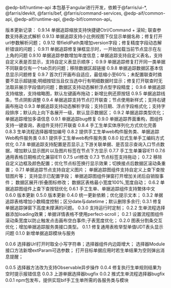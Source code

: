 @edp-bif/runtime-api
本包基于angular进行开发，依赖于@farris/ui-*, @farris/devkit, @farris/bef, @farris/command-services, @edp-aif/common-api, @edp-aif/runtime-api, @edp-bif/common-api。

版本更新记录：
0.9.14 单据追踪缩放支持快捷键Ctrl/Command + 滚轮; 联查参数支持表达式解析
0.9.13 单据追踪支持小比例视图下仅显示单据名称；修复打开url参数解析问题；
0.9.12 带fieldPath类增加version字段；修复精度字段动态解析错误的问题；
0.9.11 单据追踪修复弹框显示时，一开始加载当前节点显示在左上角的问题
0.9.10 单据追踪参数增加年度信息；单据追踪支持自定义表名，支持自定义表是否显示，支持自定义表显示顺序；
0.9.9 单据追踪修复打开同一类单据不同联查仅有一个tab页的问题；移除数据区超链接
0.9.8 单据追踪数据区基本信息显示问题修复
0.9.7 首次打开画布自适应，最低缩小至60%；未配置联查时摘要不显示超链接;明细按钮当且仅当选中行有明细数据时显示；修复打开联查时无法取非展示字段值的问题；数据区支持动态解析浮点型字段精度；
0.9.6 单据追踪支持缩放，支持缩略图，默认左键画布拖动；新增比例还原按钮
0.9.5 单据追踪线条，节点阴影调整
0.9.4 单据追踪支持节点打开联查；节点使用新样式；支持右键画布拖动
0.9.3 单据追踪支持动态解析字段；支持日期、浮点字段格式化；支持字段排序；默认向上向下各展开一级，默认显示数据区；
0.9.2 单据追踪类型优化；单据追踪增加多语信息
0.9.1 单据追踪bug修复
0.9.0 单据追踪界面重构，图组件支持一键查询，表组件支持打开联查
0.8.4 手工生单实体序列化方式优化完善
0.8.3 生单流程选择器增加编号
0.8.2 提供手工生单web构件服务类、单据追踪Web构件服务类
0.8.1 提供手工生单web构件服务类
0.8.0 拉式生单手工编码方式优化 
0.7.8 单据追踪支持配置是否显示上下游关联单据、是否显示查询入口节点数据，增加默认显示图片以及图片标签在节点下方显示
0.7.7 手工生单兼容IE11
0.7.6 通用表格日期格式化兼容IE11
0.7.5 url修改
0.7.3 节点标签支持拖动；
0.7.2 移除自定义边框及颜色配置；优化节点标签换行显示效果；切换接点后数据区滚动条重置；
0.7.1 单据追踪节点支持自定义图片；
      单据追踪图组件支持自定义上查下查按钮图片等；
      支持显示已配置字段；
      单据追踪图组件弹窗打开增加关闭后自销毁事件；
      数据区展开/折叠图标修改；
      数据区表格最小宽度100%,宽度自动；
0.6.2 单据追踪图组件上查下查按钮优化
0.6.1 手工生单、单据追踪组件支持繁体中文
0.6.0 版本更新
0.5.0 版本更新
0.4.0 统一更新依赖；优化提示文本；
0.3.2 单据追踪表格增加小数精度控制；区分date与datetime；默认删除多余行;
0.3.1 修复单据追踪弹窗下高度未撑满的问题。
0.3.0 支持运行时定制；
0.2.2 生单流程选择器添加loading效果；单据详情表格不使用perfect-scroll；
0.2.1 设置流程图组件滚动条宽度以防止触发点击画布空白事件;子表宽度优化；
0.2.0 图表分割条交互优化；增加单据追踪服务类接口类型。
0.1.1 修复通用表枚举型单值UDT表头显示问题
0.1.0 新增单据追踪模块与服务

0.0.6 选择器Url打开时取全小写字符串；选择器组件内边距增大；
      选择器Module接口方法新增extParam可选参数；
      打开目标单据应用时若生单结果为空则弹出消息提醒；

0.0.5 选择器方法改为支持Observable异步操作
0.0.4 修复执行生单规则结果为空时提示报错信息
0.0.3 上游单据选择器bugfix
0.0.2 推式生单流程选择器bugfix
0.0.1 npm包发布，提供实现bif手工生单所需的各服务类与模块